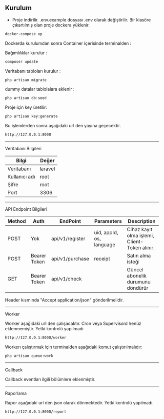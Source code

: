 

## Kurulum

- Proje indirilir. 
.env.example dosyası .env olarak değiştirilir.
Bir klasöre çıkartılmış olan proje dockera yüklenir.

```bash
docker-compose up
```

Dockerda kurulumdan sonra Container içerisinde terminalden : 

Bağımlılıklar kurulur :

```bash
composer update
```

Veritabanı tabloları kurulur : 

```bash
php artisan migrate
```

dummy datalar tablolalara eklenir :

```bash
php artisan db:seed
```

Proje için key üretilir:

```bash
php artisan key:generate
```

Bu işlemlerden sonra aşağıdaki url den yayına geçecektir.

```bash
http://127.0.0.1:8000
```


---

Veritabanı Bilgileri

| Bilgi | Değer |
|--|--|
| Veritabanı|laravel |
|Kullanıcı adı|root|
|Şifre|root|
|Port|3306|

---

API Endpoint Bilgileri 


| Method | Auth | EndPoint | Parameters | Description |
|--|--|--|--|--|
|POST|Yok|api/v1/register|uid, appId, os, language|Cihaz kayıt olma işlemi, Client-Token alınır.|
|POST|Bearer Token|api/v1/purchase|receipt|Satın alma isteği|
|GET|Bearer Token|api/v1/check| |Güncel abonelik durumunu döndürür|

Header kısmında "Accept application/json" gönderilmelidir.

---

Worker

Worker aşağıdaki url den çalışacaktır. Cron veya Supervisord henüz eklenmemiştir. Yetki kontrolü yapılmadı

```bash
http://127.0.0.1:8000/worker
```

Workerı çalıştırmak için terminalden aşağıdaki komut çalıştırılmalıdır: 

```bash
php artisan queue:work
```
---

Callback

Callback eventları ilgili bölümlere eklenmiştir.

---

Raporlama

Rapor aşağıdaki url den json olarak dönmektedir. Yetki kontrolü yapılmadı.

```bash
http://127.0.0.1:8000/report
```
